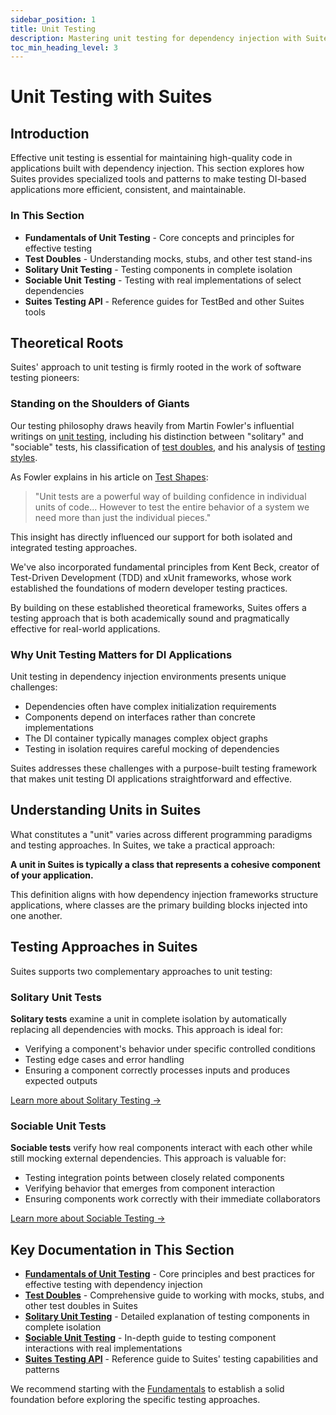 ```yaml
---
sidebar_position: 1
title: Unit Testing
description: Mastering unit testing for dependency injection with Suites
toc_min_heading_level: 3
---
```


# Unit Testing with Suites

## Introduction

Effective unit testing is essential for maintaining high-quality code in applications built with dependency injection. This section explores how Suites provides specialized tools and patterns to make testing DI-based applications more efficient, consistent, and maintainable.

<div class="in-this-section">

### In This Section

- **Fundamentals of Unit Testing** - Core concepts and principles for effective testing
- **Test Doubles** - Understanding mocks, stubs, and other test stand-ins
- **Solitary Unit Testing** - Testing components in complete isolation
- **Sociable Unit Testing** - Testing with real implementations of select dependencies
- **Suites Testing API** - Reference guides for TestBed and other Suites tools

</div>

## Theoretical Roots

Suites' approach to unit testing is firmly rooted in the work of software testing pioneers:

### Standing on the Shoulders of Giants

Our testing philosophy draws heavily from Martin Fowler's influential writings on [unit testing](https://martinfowler.com/bliki/UnitTest.html), including his distinction between "solitary" and "sociable" tests, his classification of [test doubles](https://martinfowler.com/bliki/TestDouble.html), and his analysis of [testing styles](https://martinfowler.com/articles/mocksArentStubs.html).

As Fowler explains in his article on [Test Shapes](https://martinfowler.com/articles/2021-test-shapes.html):

> "Unit tests are a powerful way of building confidence in individual units of code... However to test the entire behavior of a system we need more than just the individual pieces."

This insight has directly influenced our support for both isolated and integrated testing approaches.

We've also incorporated fundamental principles from Kent Beck, creator of Test-Driven Development (TDD) and xUnit frameworks, whose work established the foundations of modern developer testing practices.

By building on these established theoretical frameworks, Suites offers a testing approach that is both academically sound and pragmatically effective for real-world applications.

### Why Unit Testing Matters for DI Applications

Unit testing in dependency injection environments presents unique challenges:
- Dependencies often have complex initialization requirements
- Components depend on interfaces rather than concrete implementations
- The DI container typically manages complex object graphs
- Testing in isolation requires careful mocking of dependencies

Suites addresses these challenges with a purpose-built testing framework that makes unit testing DI applications straightforward and effective.

## Understanding Units in Suites

What constitutes a "unit" varies across different programming paradigms and testing approaches. In Suites, we take a practical approach:

**A unit in Suites is typically a class that represents a cohesive component of your application.**

This definition aligns with how dependency injection frameworks structure applications, where classes are the primary building blocks injected into one another.

## Testing Approaches in Suites

Suites supports two complementary approaches to unit testing:

### Solitary Unit Tests

**Solitary tests** examine a unit in complete isolation by automatically replacing all dependencies with mocks. This approach is ideal for:

- Verifying a component's behavior under specific controlled conditions
- Testing edge cases and error handling
- Ensuring a component correctly processes inputs and produces expected outputs

[Learn more about Solitary Testing →](/docs/developer-guide/unit-tests/solitary)

### Sociable Unit Tests

**Sociable tests** verify how real components interact with each other while still mocking external dependencies. This approach is valuable for:

- Testing integration points between closely related components
- Verifying behavior that emerges from component interaction
- Ensuring components work correctly with their immediate collaborators

[Learn more about Sociable Testing →](/docs/developer-guide/unit-tests/sociable)

<div class="next-steps-section">

## Key Documentation in This Section

- [**Fundamentals of Unit Testing**](/docs/developer-guide/unit-tests/fundamentals) - Core principles and best practices for effective testing with dependency injection
- [**Test Doubles**](/docs/developer-guide/unit-tests/test-doubles) - Comprehensive guide to working with mocks, stubs, and other test doubles in Suites
- [**Solitary Unit Testing**](/docs/developer-guide/unit-tests/solitary) - Detailed explanation of testing components in complete isolation
- [**Sociable Unit Testing**](/docs/developer-guide/unit-tests/sociable) - In-depth guide to testing component interactions with real implementations
- [**Suites Testing API**](/docs/developer-guide/unit-tests/suites-api) - Reference guide to Suites' testing capabilities and patterns

We recommend starting with the [Fundamentals](/docs/developer-guide/unit-tests/fundamentals) to establish a solid foundation before exploring the specific testing approaches.

</div>


